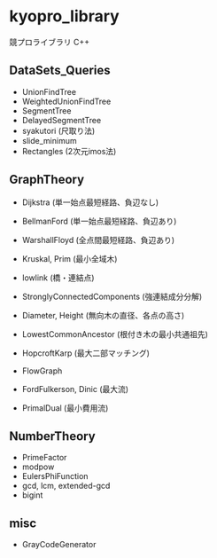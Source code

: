 # kyopro_library
競プロライブラリ C++

## DataSets_Queries
- UnionFindTree
- WeightedUnionFindTree
- SegmentTree
- DelayedSegmentTree
- syakutori (尺取り法)
- slide_minimum
- Rectangles (2次元imos法)

## GraphTheory
- Dijkstra      (単一始点最短経路、負辺なし)
- BellmanFord   (単一始点最短経路、負辺あり)
- WarshallFloyd (全点間最短経路、負辺あり)
- Kruskal, Prim (最小全域木)
- lowlink       (橋・連結点)
- StronglyConnectedComponents (強連結成分分解)
- Diameter, Height (無向木の直径、各点の高さ)
- LowestCommonAncestor (根付き木の最小共通祖先)
- HopcroftKarp (最大二部マッチング)

- FlowGraph
- FordFulkerson, Dinic  (最大流)
- PrimalDual (最小費用流)

## NumberTheory
- PrimeFactor
- modpow
- EulersPhiFunction
- gcd, lcm, extended-gcd
- bigint

## misc
- GrayCodeGenerator